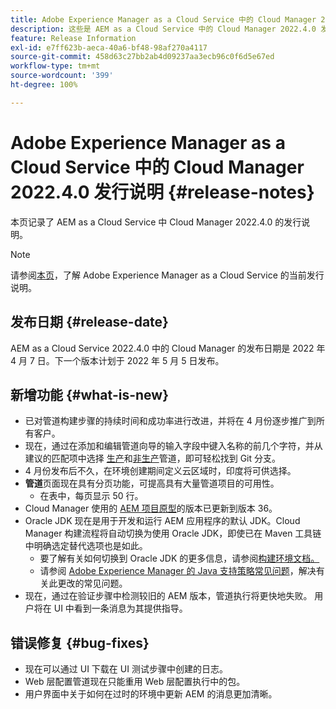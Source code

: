 ```yaml
---
title: Adobe Experience Manager as a Cloud Service 中的 Cloud Manager 2022.4.0 发行说明
description: 这些是 AEM as a Cloud Service 中的 Cloud Manager 2022.4.0 发行说明。
feature: Release Information
exl-id: e7ff623b-aeca-40a6-bf48-98af270a4117
source-git-commit: 458d63c27bb2ab4d09237aa3ecb96c0f6d5e67ed
workflow-type: tm+mt
source-wordcount: '399'
ht-degree: 100%

---
```


# Adobe Experience Manager as a Cloud Service 中的 Cloud Manager 2022.4.0 发行说明 {#release-notes}

本页记录了 AEM as a Cloud Service 中 Cloud Manager 2022.4.0 的发行说明。

>[!NOTE]
>
>请参阅[本页](/help/release-notes/release-notes-cloud/release-notes-current.md)，了解 Adobe Experience Manager as a Cloud Service 的当前发行说明。

## 发布日期 {#release-date}

AEM as a Cloud Service 2022.4.0 中的 Cloud Manager 的发布日期是 2022 年 4 月 7 日。下一个版本计划于 2022 年 5 月 5 日发布。

## 新增功能 {#what-is-new}

* 已对管道构建步骤的持续时间和成功率进行改进，并将在 4 月份逐步推广到所有客户。
* 现在，通过在添加和编辑管道向导的输入字段中键入名称的前几个字符，并从建议的匹配项中选择 [生产](/help/implementing/cloud-manager/configuring-pipelines/configuring-production-pipelines.md)和[非生产](/help/implementing/cloud-manager/configuring-pipelines/configuring-non-production-pipelines.md)管道，即可轻松找到 Git 分支。
* 4 月份发布后不久，在环境创建期间定义云区域时，印度将可供选择。
* **管道**&#x200B;页面现在具有分页功能，可提高具有大量管道项目的可用性。
   * 在表中，每页显示 50 行。
* Cloud Manager 使用的 [AEM 项目原型](https://experienceleague.adobe.com/docs/experience-manager-core-components/using/developing/archetype/overview.html)的版本已更新到版本 36。
* Oracle JDK 现在是用于开发和运行 AEM 应用程序的默认 JDK。Cloud Manager 构建流程将自动切换为使用 Oracle JDK，即使已在 Maven 工具链中明确选定替代选项也是如此。
   * 要了解有关如何切换到 Oracle JDK 的更多信息，请参阅[构建环境文档。](/help/implementing/cloud-manager/getting-access-to-aem-in-cloud/build-environment-details.md#using-java-support)
   * 请参阅 [Adobe Experience Manager 的 Java 支持策略常见问题](https://experienceleague.adobe.com/docs/experience-manager-65/assets/Java_Policy_for_Adobe_Experience_Manager.pdf)，解决有关此更改的常见问题。
* 现在，通过在验证步骤中检测较旧的 AEM 版本，管道执行将更快地失败。 用户将在 UI 中看到一条消息为其提供指导。

## 错误修复 {#bug-fixes}

* 现在可以通过 UI 下载在 UI 测试步骤中创建的日志。
* Web 层配置管道现在只能重用 Web 层配置执行中的包。
* 用户界面中关于如何在过时的环境中更新 AEM 的消息更加清晰。
